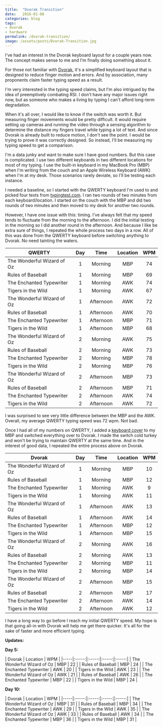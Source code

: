 ```yaml
---
title:  "Dvorak Transition"
date:   2016-01-08
categories: blog
tags:
- dvorak
- hardware
permalink: /dvorak-transition/
image: /assets/posts/Dvorak-Transition.jpg
---
```


I've had an interest in the Dvorak keyboard layout for a couple years now. The concept makes sense to me and I'm finally doing something about it.
<!--more-->

For those not familiar with [Dvorak](https://en.wikipedia.org/wiki/Dvorak_Simplified_Keyboard), it's a simplified keyboard layout that is designed to reduce finger motion and errors. And by association, many proponents claim faster typing speed as a result.

I'm very interested in the typing speed claims, but I'm also intrigued by the idea of preemptively combating RSI. I don't have any major issues right now, but as someone who makes a living by typing I can't afford long-term degradation.

When it's all over, I would like to know if the switch was worth it. But measuring finger movements would be pretty difficult. It would require setting up cameras and running the video through a sensing algorithm to determine the distance my fingers travel while typing a lot of text. And since Dvorak is already built to reduce motion, I don't see the point. I would be trying to prove it was correctly designed. So instead, I'll be measuring my typing speed to get a comparison.

I'm a data junky and want to make sure I have good numbers. But this case is complicated. I use two different keyboards in two different locations for most of my typing. I use the built-in keyboard in my MacBook Pro (MBP) when I'm writing from the couch and an Apple Wireless Keyboard (AWK) when I'm at my desk. Those scenarios rarely deviate, so I'll be testing each instance.

I needed a baseline, so I started with the QWERTY keyboard I'm used to and picked four texts from [typingtest.com](http://www.typingtest.com/). I ran two rounds of two minutes from each keyboard/location. I started on the couch with the MBP and did two rounds of two minutes and then moved to my desk for another two rounds. 

However, I have one issue with this: timing. I've always felt that my speed tends to fluctuate from the morning to the afternoon. I did the initial testing in the morning so I did another round in the afternoon. And because I like be extra sure of things, I repeated the whole process two days in a row. All of this was done from the QWERTY keyboard before switching anything to Dvorak. No need tainting the waters.

| QWERTY | Day | Time | Location | WPM |
|-----|:-----:|:-----:|:-----:|:-----:|
| The Wonderful Wizard of Oz | 1 | Morning | MBP | 74 |
| Rules of Baseball | 1 | Morning | MBP | 69 |
| The Enchanted Typewriter | 1 | Morning | AWK | 74 |
| Tigers in the Wild | 1 | Morning | AWK | 67 |
| The Wonderful Wizard of Oz | 1 | Afternoon | AWK | 72 |
| Rules of Baseball | 1 | Afternoon | AWK | 70 |
| The Enchanted Typewriter | 1 | Afternoon | MBP | 71 |
| Tigers in the Wild | 1 | Afternoon | MBP | 68 |
| The Wonderful Wizard of Oz | 2 | Morning | AWK | 75 |
| Rules of Baseball | 2 | Morning | AWK | 73 |
| The Enchanted Typewriter | 2 | Morning | MBP | 78 |
| Tigers in the Wild | 2 | Morning | MBP | 76 |
| The Wonderful Wizard of Oz | 2 | Afternoon | MBP | 73 |
| Rules of Baseball | 2 | Afternoon | MBP | 71 |
| The Enchanted Typewriter | 2 | Afternoon | AWK | 74 |
| Tigers in the Wild | 2 | Afternoon | AWK | 72 |

I was surprised to see very little difference between the MBP and the AWK. Overall, my average QWERTY typing speed was 72 wpm. Not bad.

Once I had all of my numbers on QWERTY, I added a [keyboard cover](http://kbcovers.com/dvorak-keyboard-cover) to my MBP and switched everything over to Dvorak. I made the switch cold turkey and won't be trying to maintain QWERTY at the same time. And in the interest of good data, I repeated the entire process above on Dvorak.

| Dvorak | Day | Time | Location | WPM |
|-----|:-----:|:-----:|:-----:|:-----:|
| The Wonderful Wizard of Oz | 1 | Morning | MBP | 10 |
| Rules of Baseball | 1 | Morning | MBP | 12 |
| The Enchanted Typewriter | 1 | Morning | AWK | 9 |
| Tigers in the Wild | 1 | Morning | AWK | 11 |
| The Wonderful Wizard of Oz | 1 | Afternoon | AWK | 13 |
| Rules of Baseball | 1 | Afternoon | AWK | 14 |
| The Enchanted Typewriter | 1 | Afternoon | MBP | 12 |
| Tigers in the Wild | 1 | Afternoon | MBP | 15 |
| The Wonderful Wizard of Oz | 2 | Morning | AWK | 16 |
| Rules of Baseball | 2 | Morning | AWK | 13 |
| The Enchanted Typewriter | 2 | Morning | MBP | 11 |
| Tigers in the Wild | 2 | Morning | MBP | 14 |
| The Wonderful Wizard of Oz | 2 | Afternoon | MBP | 15 |
| Rules of Baseball | 2 | Afternoon | MBP | 17 |
| The Enchanted Typewriter | 2 | Afternoon | AWK | 14 |
| Tigers in the Wild | 2 | Afternoon | AWK | 12 |

I have a long way to go before I reach my initial QWERTY speed. My hope is that going all-in with Dvorak will help me get there quicker. It's all for the sake of faster and more efficient typing.

**Updates:**

**Day 5:** 

| Dvorak | Location | WPM |
|-----|:-----:|:-----:|:-----:|:-----:|
| The Wonderful Wizard of Oz | MBP | 22 |
| Rules of Baseball | MBP | 24 |
| The Enchanted Typewriter | AWK | 20 |
| Tigers in the Wild | AWK | 23 |
| The Wonderful Wizard of Oz | AWK | 21 |
| Rules of Baseball | AWK | 26 |
| The Enchanted Typewriter | MBP | 22 |
| Tigers in the Wild | MBP | 24 |

**Day 10:** 

| Dvorak | Location | WPM |
|-----|:-----:|:-----:|:-----:|:-----:|
| The Wonderful Wizard of Oz | MBP | 31 |
| Rules of Baseball | MBP | 34 |
| The Enchanted Typewriter | AWK | 29 |
| Tigers in the Wild | AWK | 35 |
| The Wonderful Wizard of Oz | AWK | 33 |
| Rules of Baseball | AWK | 34 |
| The Enchanted Typewriter | MBP | 36 |
| Tigers in the Wild | MBP | 31 |

<script src="/assets/js/jquery-tablesorter.js"></script>
<script>
$("table").tablesorter();
</script>
